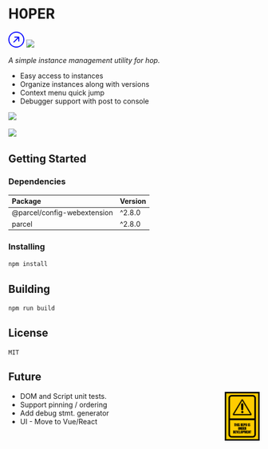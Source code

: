 # H0PER


<svg width="32" height="32" fill="blue" class="bi bi-arrow-up-right-circle" viewBox="0 0 16 16">
                            <path fill-rule="evenodd"
                                d="M1 8a7 7 0 1 0 14 0A7 7 0 0 0 1 8zm15 0A8 8 0 1 1 0 8a8 8 0 0 1 16 0zM5.854 10.803a.5.5 0 1 1-.708-.707L9.243 6H6.475a.5.5 0 1 1 0-1h3.975a.5.5 0 0 1 .5.5v3.975a.5.5 0 1 1-1 0V6.707l-4.096 4.096z" />
</svg> <img src="https://img.shields.io/badge/H0PER-v1.0-blue" />


*A simple instance management utility for hop.*

* Easy access to instances
* Organize instances along with versions
* Context menu quick jump
* Debugger support with post to console

<p>
<img height="32px" src="http://3con14.biz/code/_data/js/intro/js-logo.png" />
</p>

<img src="https://img.shields.io/badge/chrome--webstore-not%20published-lightgrey" />

## Getting Started



### Dependencies

| Package     | Version      |
|:----------------|:---------------|
|@parcel/config-webextension|^2.8.0|
|parcel| ^2.8.0|

### Installing

```powershell
npm install
```

## Building 

```powershell
npm run build
```

## License

    MIT

## Future

<img align="right" style="float:right;border:3px solid black" width=64 height=92 src="https://raw.githubusercontent.com/sajith-rahim/cdn/main/content/blog/media/warn_tag.png" />

 * DOM and Script unit tests.
 * Support pinning / ordering
 * Add debug stmt. generator
 * UI - Move to Vue/React


